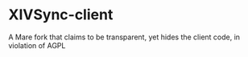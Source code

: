 # XIVSync-client
A Mare fork that claims to be transparent, yet hides the client code, in violation of AGPL
